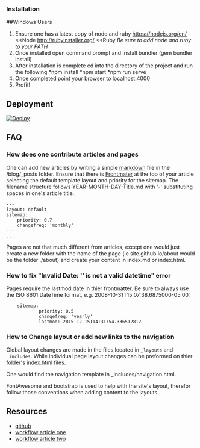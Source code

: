 ### Installation ###

##Windows Users

1. Ensure one has a latest copy of node and ruby
    https://nodejs.org/en/ <<Node
    http://rubyinstaller.org/ <<Ruby
*Be sure to add node and ruby to your PATH*
2. Once installed open command prompt and install bundler (gem bundler install)
3. After installation is complete cd into the directory of the project and run the following
    *npm install
    *npm start
    *npm run serve
4. Once completed point your browser to localhost:4000
5. Profit!

## Deployment ##

[![Deploy](https://www.herokucdn.com/deploy/button.svg)](https://heroku.com/deploy)

## FAQ ##

### How does one contribute articles and pages ###

One can add new articles by writing a simple [markdown](http://daringfireball.net/projects/markdown)
file in the /blog/_posts folder. Ensure that there is [Frontmater](jekyllrb.com/docs/frontmatter) 
at the top of your article selecting the default template layout and priority
for the sitemap. The filename structure follows YEAR-MONTH-DAY-Title.md with
'-' substituting spaces in one's article title.

    ---
    layout: default
    sitemap:
        priority: 0.7
        changefreq: 'monthly'
    ---
    ...

Pages are not that much different from articles, except one would just create
a new folder with the name of the page (ie site.github.io/about would be
the folder ./about) and create your content in index.md or index.html.


### How to fix "Invalid Date: '' is not a valid datetime" error ###

Pages require the lastmod date in thier frontmatter. Be sure to always use
the ISO 8601 DateTime format, e.g. 2008-10-31T15:07:38.6875000-05:00:

        sitemap:
                priority: 0.5
                changefreq: 'yearly'
                lastmod: 2015-12-15T14:31:54.336512812

### How to Change layout or add new links to the navigation ###

Global layout changes are made in the files located in `_layouts` and
`_includes`. While individual page layout changes can be preformed on thier
folder's index.html files.

One would find the navigation template in _includes/navigation.html.

FontAwesome and bootstrap is used to help with the site's layout, therefor
follow those conventions when adding content to the layouts.


## Resources ##

* [github](https://github.com/freecodecampdallas/freecodecampdallas.github.io)
* [workflow article one](http://www.aymerick.com/2014/07/22/jekyll-github-pages-bower-bootstrap.html)
* [workflow article two](http://www.pletscher.org/blog/2013/05/27/website.html)
